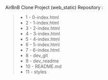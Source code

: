 AirBnB Clone Project (web_static) Repository :
> - 1 - 0-index.html
> - 2 - 1-index.html
> - 3 - 2-index.html
> - 4 - 3-index.html
> - 5 - 4-index.html
> - 6 - 5-index.html
> - 7 - 6-index.html
> - 8 - dev_git
> - 9 - dev_readme
> - 10 - README.md
> - 11 - styles
